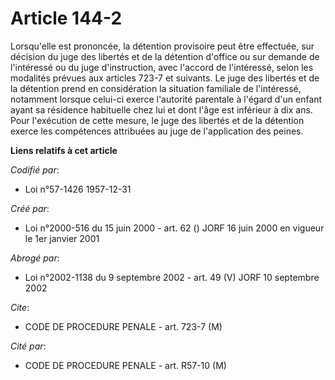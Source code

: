 # Article 144-2

Lorsqu'elle est prononcée, la détention provisoire peut être effectuée, sur décision du juge des libertés et de la détention
d'office ou sur demande de l'intéressé ou du juge d'instruction, avec l'accord de l'intéressé, selon les modalités prévues
aux articles 723-7 et suivants. Le juge des libertés et de la détention prend en considération la situation familiale de
l'intéressé, notamment lorsque celui-ci exerce l'autorité parentale à l'égard d'un enfant ayant sa résidence habituelle chez
lui et dont l'âge est inférieur à dix ans. Pour l'exécution de cette mesure, le juge des libertés et de la détention exerce
les compétences attribuées au juge de l'application des peines.

**Liens relatifs à cet article**

_Codifié par_:

  - Loi n°57-1426 1957-12-31

_Créé par_:

  - Loi n°2000-516 du 15 juin 2000 - art. 62 () JORF 16 juin 2000 en vigueur le 1er janvier 2001

_Abrogé par_:

  - Loi n°2002-1138 du 9 septembre 2002 - art. 49 (V) JORF 10 septembre 2002

_Cite_:

  - CODE DE PROCEDURE PENALE - art. 723-7 (M)

_Cité par_:

  - CODE DE PROCEDURE PENALE - art. R57-10 (M)
